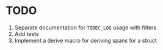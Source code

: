 # TODO

1. Separate documentation for `TIDEC_LOG` usage with filters
2. Add tests
3. Implement a derive macro for deriving spans for a struct


